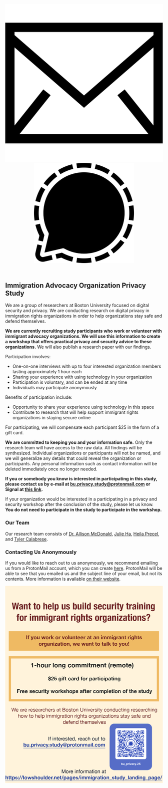 <!DOCTYPE html>
<html>
<head>
<title>Immigration Advocacy Organization Privacy Study</title>
<link rel="stylesheet" type="text/css" href="main.css">
</head>
<body>

<header id="header"><div id="contact">
        <a class="contact-link" href="mailto:bu.privacy.study@protonmail.com"><img src="assets/img/email-svgrepo-com.svg" alt="e-mail"/></a>
        <a class="contact-link" href="https://signal.me/#eu/qRY077pU7vGg-DFdNxXrMMVxnGBEQKBbRwaRTl7d5MvVYjZG-Y9EpJxEGGN9Y36X"><img src="assets/img/Signal-Logo-Black.svg" alt="Signal" /></a>
</div></header>

<div id="main">
<section id="about">
<div id="about-content">
<h1>Immigration Advocacy Organization Privacy Study</h1>

<p>We are a group of researchers at Boston University focused on digital security and privacy.
We are conducting research on digital privacy in immigration rights organizations in order
to help organizations stay safe and defend themselves.</p>

<p><strong>We are currently recruiting study participants who work or volunteer with immigrant advocacy
organizations. We will use this information to create a workshop that offers practical privacy and
security advice to these organizations.</strong> We will also publish a research paper with
our findings.</p>

<p>Participation involves:</p>

<ul>
    <li>One-on-one interviews with up to four interested organization members lasting approximately 1 hour each</li>
    <li>Sharing your experience with using technology in your organization</li>
    <li>Participation is voluntary, and can be ended at any time</li>
    <li>Individuals may participate anonymously</li>
</ul>

<p>Benefits of participation include:</p>
<ul>
    <li>Opportunity to share your experience using technology in this space</li>
    <li>Contribute to research that will help support immigrant rights organizations in staying secure online</li>
</ul>

<p>For participating, we will compensate each participant $25 in the form of a gift card.</p>

<p><strong>We are committed to keeping you and your information safe.</strong> Only the research team will have
access to the raw data. All findings will be synthesized. Individual organizations or participants
will not be named, and we will generalize any details that could reveal the organization or participants.
Any personal information such as contact information will be deleted immediately once no longer needed.</p>

<p><strong>If you or somebody you know is interested in participating in this study, please contact us by
    e-mail at <a href="mailto:bu.privacy.study@protonmail.com">bu.privacy.study@protonmail.com</a> or Signal at <a href="https://signal.me/#eu/qRY077pU7vGg-DFdNxXrMMVxnGBEQKBbRwaRTl7d5MvVYjZG-Y9EpJxEGGN9Y36X">this link</a>.</strong></p>

<p>If your organization would be interested in a participating in a privacy and security workshop after
the conclusion of the study, please let us know. <strong>You do not need to participate in the study to
participate in the workshop.</strong></p>

<h3>Our Team</h3>

<p>Our research team consists of <a href="https://amcdon.com/">Dr. Allison McDonald</a>,
<a href="https://www.hajulie.com/">Julie Ha</a>, <a href="https://heilaprecel.com/">Heila Precel</a>,
and <a href="https://tylercalabrese.net/">Tyler Calabrese</a>.</p>

<h3>Contacting Us Anonymously</h3>

<p>If you would like to reach out to us anonymously, we recommend emailing us from a ProtonMail account,
which you can create <a href="https://account.proton.me/mail/signup">here</a>. ProtonMail will be able to
see that you emailed us and the subject line of your email, but not its contents. More information is
available <a href="https://proton.me/mail/privacy-policy">on their website</a>.</p>
</p>

</div>
<div id="graphic">
<img src="assets/img/project-graphic.png" alt="e-mail"/>
</div>
</section>
</div>
</body>
</html> 
